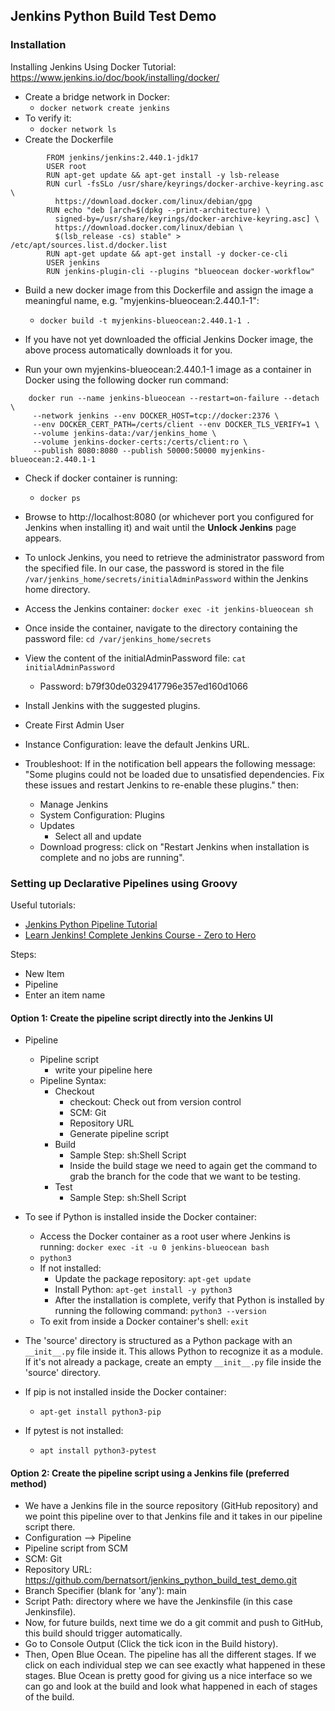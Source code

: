 ## Jenkins Python Build Test Demo
### Installation
Installing Jenkins Using Docker Tutorial: https://www.jenkins.io/doc/book/installing/docker/
- Create a bridge network in Docker:
	- `docker network create jenkins`
- To verify it: 
	- `docker network ls`
- Create the Dockerfile
```
		FROM jenkins/jenkins:2.440.1-jdk17
		USER root
		RUN apt-get update && apt-get install -y lsb-release
		RUN curl -fsSLo /usr/share/keyrings/docker-archive-keyring.asc \
		  https://download.docker.com/linux/debian/gpg
		RUN echo "deb [arch=$(dpkg --print-architecture) \
		  signed-by=/usr/share/keyrings/docker-archive-keyring.asc] \
		  https://download.docker.com/linux/debian \
		  $(lsb_release -cs) stable" > /etc/apt/sources.list.d/docker.list
		RUN apt-get update && apt-get install -y docker-ce-cli
		USER jenkins
		RUN jenkins-plugin-cli --plugins "blueocean docker-workflow"
```

- Build a new docker image from this Dockerfile and assign the image a meaningful name, e.g. "myjenkins-blueocean:2.440.1-1":
	- `docker build -t myjenkins-blueocean:2.440.1-1 .` 
- If you have not yet downloaded the official Jenkins Docker image, the above process automatically downloads it for you.

- Run your own myjenkins-blueocean:2.440.1-1 image as a container in Docker using the following docker run command:
	
```
	docker run --name jenkins-blueocean --restart=on-failure --detach \
	 --network jenkins --env DOCKER_HOST=tcp://docker:2376 \
	 --env DOCKER_CERT_PATH=/certs/client --env DOCKER_TLS_VERIFY=1 \
	 --volume jenkins-data:/var/jenkins_home \
	 --volume jenkins-docker-certs:/certs/client:ro \
	 --publish 8080:8080 --publish 50000:50000 myjenkins-blueocean:2.440.1-1
```

- Check if docker container is running: 
	- `docker ps`

- Browse to http://localhost:8080 (or whichever port you configured for Jenkins when installing it) and wait until the **Unlock Jenkins** page appears. 
- To unlock Jenkins, you need to retrieve the administrator password from the specified file. In our case, the password is stored in the file `/var/jenkins_home/secrets/initialAdminPassword` within the Jenkins home directory.
- Access the Jenkins container: `docker exec -it jenkins-blueocean sh`
- Once inside the container, navigate to the directory containing the password file: `cd /var/jenkins_home/secrets`
- View the content of the initialAdminPassword file: `cat initialAdminPassword`
	- Password: b79f30de0329417796e357ed160d1066
- Install Jenkins with the suggested plugins.
- Create First Admin User
- Instance Configuration: leave the default Jenkins URL.

- Troubleshoot: If in the notification bell appears the following message: "Some plugins could not be loaded due to unsatisfied dependencies. Fix these issues and restart Jenkins to re-enable these plugins." then:
	- Manage Jenkins
	- System Configuration: Plugins
	- Updates
		- Select all and update
	- Download progress: click on "Restart Jenkins when installation is complete and no jobs are running".

### Setting up Declarative Pipelines using Groovy
Useful tutorials: 
- [Jenkins Python Pipeline Tutorial](https://www.youtube.com/watch?v=6njM8g5hKuk)
- [Learn Jenkins! Complete Jenkins Course - Zero to Hero](https://www.youtube.com/watch?v=6YZvp2GwT0A)

Steps:
- New Item
- Pipeline
- Enter an item name
#### Option 1: Create the pipeline script directly into the Jenkins UI
- Pipeline
	- Pipeline script
		- write your pipeline here
	- Pipeline Syntax:
		- Checkout
			- checkout: Check out from version control
			- SCM: Git
			- Repository URL
			- Generate pipeline script
		- Build
			- Sample Step: sh:Shell Script
			- Inside the build stage we need to again get the command to grab the branch for the code that we want to be testing. 
		- Test
			- Sample Step: sh:Shell Script

- To see if Python is installed inside the Docker container: 
	- Access the Docker container as a root user where Jenkins is running: `docker exec -it -u 0 jenkins-blueocean bash`
	- `python3`
	- If not installed: 
		- Update the package repository: `apt-get update`
		- Install Python: `apt-get install -y python3`
		- After the installation is complete, verify that Python is installed by running the following command: `python3 --version`
	- To exit from inside a Docker container's shell: `exit`
- The 'source' directory is structured as a Python package with an `__init__.py` file inside it. This allows Python to recognize it as a module. If it's not already a package, create an empty `__init__.py` file inside the 'source' directory.
- If pip is not installed inside the Docker container:
	-  `apt-get install python3-pip`
- If pytest is not installed: 
	- `apt install python3-pytest`
#### Option 2: Create the pipeline script using a Jenkins file (preferred method)
- We have a Jenkins file in the source repository (GitHub repository) and we point this pipeline over to that Jenkins file and it takes in our pipeline script there.
- Configuration --> Pipeline
- Pipeline script from SCM
- SCM: Git
- Repository URL: https://github.com/bernatsort/jenkins_python_build_test_demo.git
- Branch Specifier (blank for 'any'): main
- Script Path: directory where we have the Jenkinsfile (in this case Jenkinsfile).
- Now, for future builds, next time we do a git commit and push to GitHub, this build should trigger automatically. 
- Go to Console Output (Click the tick icon in the Build history).
- Then, Open Blue Ocean. The pipeline has all the different stages. If we click on each individual step we can see exactly what happened in these stages. Blue Ocean is pretty good for giving us a nice interface so we can go and look at the build and look what happened in each of stages of the build. 
